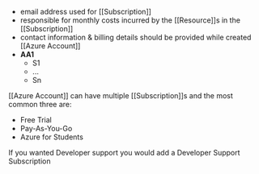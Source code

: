- email address used for [[Subscription]]
- responsible for monthly costs incurred by the [[Resource]]s in the [[Subscription]]
- contact information & billing details should be provided while created [[Azure Account]]
- **AA1**
	- S1
	- ...
	- Sn

[[Azure Account]] can have multiple [[Subscription]]s and the most common three are:
- Free Trial
- Pay-As-You-Go
- Azure for Students

If you wanted Developer support you would add a Developer Support Subscription


